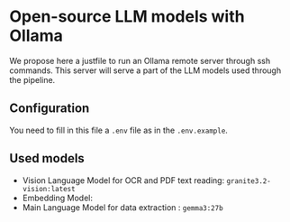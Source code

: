 # Open-source LLM models with Ollama

We propose here a justfile to run an Ollama remote server through ssh commands. This server will serve a part of the LLM models used through the pipeline.

## Configuration

You need to fill in this file a `.env` file as in the `.env.example`.

## Used models

- Vision Language Model for OCR and PDF text reading: `granite3.2-vision:latest`
- Embedding Model: <!-- TODO: figure it out again -->
- Main Language Model for data extraction : `gemma3:27b`
